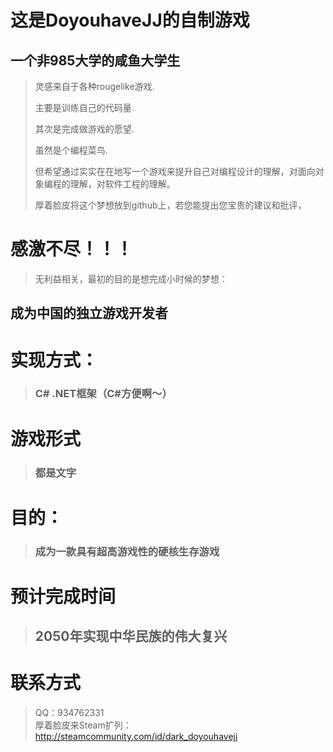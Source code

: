 # 这是DoyouhaveJJ的自制游戏

## 一个非985大学的咸鱼大学生
> 灵感来自于各种rougelike游戏.
>
> 主要是训练自己的代码量.
>
> 其次是完成做游戏的愿望.
>
> 虽然是个编程菜鸟.
>
> 但希望通过实实在在地写一个游戏来提升自己对编程设计的理解，对面向对象编程的理解，对软件工程的理解。
>
> 厚着脸皮将这个梦想放到github上，若您能提出您宝贵的建议和批评，
# 感激不尽！！！
> 无利益相关，最初的目的是想完成小时候的梦想：
>
## 成为中国的独立游戏开发者


# 实现方式：
>### C# .NET框架（C#方便啊～） 


# 游戏形式
>### 都是文字

# 目的：
>### 成为一款具有超高游戏性的硬核生存游戏

# 预计完成时间 
>## 2050年实现中华民族的伟大复兴

# 联系方式
> QQ：934762331  
> 厚着脸皮来Steam扩列：http://steamcommunity.com/id/dark_doyouhavejj
